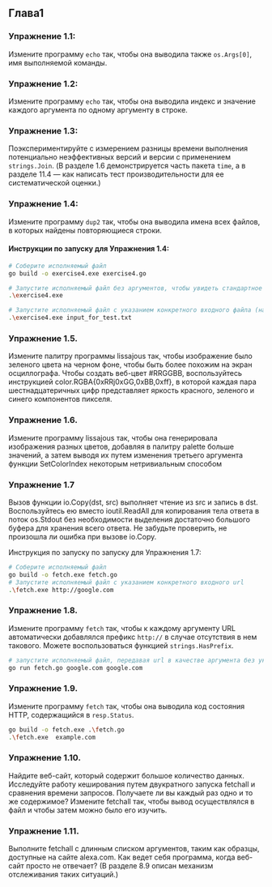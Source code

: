 ## Глава1
### Упражнение 1.1:
Измените программу `echo` так, чтобы она выводила также `os.Args[0]`, имя выполняемой команды.

### Упражнение 1.2:
Измените программу `echo` так, чтобы она выводила индекс и значение каждого аргумента по одному аргументу в строке.

### Упражнение 1.3:
Поэкспериментируйте с измерением разницы времени выполнения потенциально неэффективных версий и версии с применением `strings.Join`. (В разделе 1.6 демонстрируется часть пакета `time`, а в разделе 11.4 — как написать тест производительности для ее систематической оценки.)

### Упражнение 1.4:
Измените программу `dup2` так, чтобы она выводила имена всех файлов, в которых найдены повторяющиеся строки.

#### Инструкции по запуску для Упражнения 1.4:

```bash
# Соберите исполняемый файл
go build -o exercise4.exe exercise4.go

# Запустите исполняемый файл без аргументов, чтобы увидеть стандартное поведение программы
.\exercise4.exe

# Запустите исполняемый файл с указанием конкретного входного файла (например, input_for_test.txt)
.\exercise4.exe input_for_test.txt

```

### Упражнение 1.5. 
Измените палитру программы lissajous так, чтобы изображение было зеленого цвета на черном фоне, чтобы быть более похожим на экран осциллографа. Чтобы создать веб-цвет #RRGGBB, воспользуйтесь инструкцией color.RGBA{0xRRj0xGG,0xBB,0xff}, в которой каждая пара шестнадцатеричных цифр представляет яркость красного, зеленого и синего компонентов пикселя.
### Упражнение 1.6. 
Измените программу lissajous так, чтобы она генерировала изображения разных цветов, добавляя в палитру palette больше значений, а затем выводя их путем изменения третьего аргумента функции SetColorIndex некоторым нетривиальным способом
### Упражнение 1.7
Вызов функции io.Copy(dst, src) выполняет чтение из src и запись в dst. Воспользуйтесь ею вместо ioutil.ReadAll для копирования тела ответа в поток os.Stdout без необходимости выделения достаточно большого буфера для хранения всего ответа. Не забудьте проверить, не произошла ли ошибка при вызове io.Copy.

Инструкция по запуску по запуску для Упражнения 1.7:

```bash
# Соберите исполняемый файл
go build -o fetch.exe fetch.go
# Запустите исполняемый файл с указанием конкретного входного url
.\fetch.exe http://google.com
```


### Упражнение 1.8.
Измените программу `fetch` так, чтобы к каждому аргументу URL автоматически добавлялся префикс `http://` в случае отсутствия в нем такового. Можете воспользоваться функцией `strings.HasPrefix`.
```bash
# запустите исполняемый файл, передавая url в качестве аргумента без указания протокола
go run fetch.go google.com google.com
```

### Упражнение 1.9.
Измените программу `fetch` так, чтобы она выводила код состояния HTTP, содержащийся в `resp.Status`.

```bash
go build -o fetch.exe .\fetch.go
.\fetch.exe  example.com 
```

### Упражнение 1.10. 
Найдите веб-сайт, который содержит большое количество данных. Исследуйте работу кеширования путем двукратного запуска fetchall и сравнения времени запросов. Получаете ли вы каждый раз одно и то же содержимое? Измените fetchall так, чтобы вывод осуществлялся в файл и чтобы затем можно было его изучить.
### Упражнение 1.11. 
Выполните fetchall с длинным списком аргументов, таким как образцы, доступные на сайте alexa.com. Как ведет себя программа, когда веб-сайт просто не отвечает? (В разделе 8.9 описан механизм отслеживания таких ситуаций.)